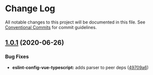 # Change Log

All notable changes to this project will be documented in this file.
See [Conventional Commits](https://conventionalcommits.org) for commit guidelines.

## [1.0.1](https://github.com/spartanbio/js-styles/compare/@spartanbio/eslint-config-vue-typescript@1.0.0...@spartanbio/eslint-config-vue-typescript@1.0.1) (2020-06-26)


### Bug Fixes

* **eslint-config-vue-typescript:** adds parser to peer deps ([49709a6](https://github.com/spartanbio/js-styles/commit/49709a648c71cfd11c2b65b2a6424ceb2538d88b))
